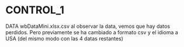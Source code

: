 # CONTROL_1

DATA wbDataMini.xlsx.csv 
al observar la data, vemos que hay datos perdidos. 
Pero previamente se ha cambiado a formato csv y el idioma a USA (del mismo modo con las 4 datas restantes) 
